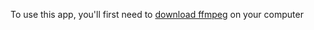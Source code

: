 To use this app, you'll first need to [download ffmpeg](https://ffmpeg.org/download.html) on your computer
